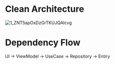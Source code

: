 # Clean Architecture

![1_ZNT5apOxDzGrTKUJQAIcvg](https://user-images.githubusercontent.com/61221666/114119707-24caa780-9926-11eb-84f9-2f4aaf0bc882.png)

# Dependency Flow
UI -> ViewModel -> UseCase -> Repository -> Entiry
